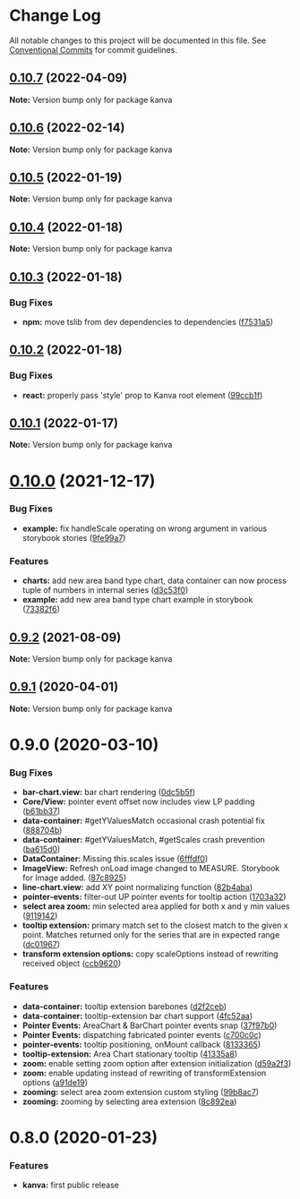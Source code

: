 # Change Log

All notable changes to this project will be documented in this file.
See [Conventional Commits](https://conventionalcommits.org) for commit guidelines.

## [0.10.7](https://github.com/sonnen/kanva/compare/v0.10.6...v0.10.7) (2022-04-09)

**Note:** Version bump only for package kanva





## [0.10.6](https://github.com/sonnen/kanva/compare/v0.10.5...v0.10.6) (2022-02-14)

**Note:** Version bump only for package kanva





## [0.10.5](https://github.com/sonnen/kanva/compare/v0.10.4...v0.10.5) (2022-01-19)

**Note:** Version bump only for package kanva





## [0.10.4](https://github.com/sonnen/kanva/compare/v0.10.3...v0.10.4) (2022-01-18)

**Note:** Version bump only for package kanva





## [0.10.3](https://github.com/sonnen/kanva/compare/v0.10.2...v0.10.3) (2022-01-18)


### Bug Fixes

* **npm:** move tslib from dev dependencies to dependencies ([f7531a5](https://github.com/sonnen/kanva/commit/f7531a57ca0b5777549ba39d3a34c0a8fc112458))





## [0.10.2](https://github.com/sonnen/kanva/compare/v0.10.1...v0.10.2) (2022-01-18)


### Bug Fixes

* **react:** properly pass 'style' prop to Kanva root element ([99ccb1f](https://github.com/sonnen/kanva/commit/99ccb1fe7e17ba4faf2fa321d27ca6f17b9f2b97))





## [0.10.1](https://github.com/sonnen/kanva/compare/v0.10.0...v0.10.1) (2022-01-17)

**Note:** Version bump only for package kanva





# [0.10.0](https://github.com/sonnen/kanva/compare/v0.9.2...v0.10.0) (2021-12-17)


### Bug Fixes

* **example:** fix handleScale operating on wrong argument in various storybook stories ([9fe99a7](https://github.com/sonnen/kanva/commit/9fe99a749d6780086e771fd66ddbfff7a1624f0b))


### Features

* **charts:** add new area band type chart, data container can now process tuple of numbers in internal series ([d3c53f0](https://github.com/sonnen/kanva/commit/d3c53f0edd44effb0d8d03b312eacb2b2dab6d06))
* **example:** add new area band type chart example in storybook ([73382f6](https://github.com/sonnen/kanva/commit/73382f6ebab3759c21f0931514ceebdf05ff3272))





## [0.9.2](https://github.com/sonnen/kanva/compare/v0.9.1...v0.9.2) (2021-08-09)

**Note:** Version bump only for package kanva





## [0.9.1](https://github.com/sonnen/kanva/compare/v0.9.0...v0.9.1) (2020-04-01)

**Note:** Version bump only for package kanva





# 0.9.0 (2020-03-10)


### Bug Fixes

* **bar-chart.view:** bar chart rendering ([0dc5b5f](https://github.com/sonnen/kanva/commit/0dc5b5f))
* **Core/View:** pointer event offset now includes view LP padding ([b61bb37](https://github.com/sonnen/kanva/commit/b61bb37))
* **data-container:** #getYValuesMatch occasional crash potential fix ([888704b](https://github.com/sonnen/kanva/commit/888704b))
* **data-container:** #getYValuesMatch, #getScales crash prevention ([ba615d0](https://github.com/sonnen/kanva/commit/ba615d0))
* **DataContainer:** Missing this.scales issue ([6fffdf0](https://github.com/sonnen/kanva/commit/6fffdf0))
* **ImageView:** Refresh onLoad image changed to MEASURE. Storybook for Image added. ([87c8925](https://github.com/sonnen/kanva/commit/87c8925))
* **line-chart.view:** add XY point normalizing function ([82b4aba](https://github.com/sonnen/kanva/commit/82b4aba))
* **pointer-events:** filter-out UP pointer events for tooltip action ([1703a32](https://github.com/sonnen/kanva/commit/1703a32))
* **select area zoom:** min selected area applied for both x and y min values ([9119142](https://github.com/sonnen/kanva/commit/9119142))
* **tooltip extension:** primary match set to the closest match to the given x point. Matches returned only for the series that are in expected range ([dc01967](https://github.com/sonnen/kanva/commit/dc01967))
* **transform extension options:** copy scaleOptions instead of rewriting received object ([ccb9620](https://github.com/sonnen/kanva/commit/ccb9620))


### Features

* **data-container:** tooltip extension barebones ([d2f2ceb](https://github.com/sonnen/kanva/commit/d2f2ceb))
* **data-container:** tooltip-extension bar chart support ([4fc52aa](https://github.com/sonnen/kanva/commit/4fc52aa))
* **Pointer Events:** AreaChart & BarChart pointer events snap ([37f97b0](https://github.com/sonnen/kanva/commit/37f97b0))
* **Pointer Events:** dispatching fabricated pointer events ([c700c0c](https://github.com/sonnen/kanva/commit/c700c0c))
* **pointer-events:** tooltip positioning, onMount callback ([8133365](https://github.com/sonnen/kanva/commit/8133365))
* **tooltip-extension:** Area Chart stationary tooltip ([41335a8](https://github.com/sonnen/kanva/commit/41335a8))
* **zoom:** enable setting zoom option after extension initialization ([d59a2f3](https://github.com/sonnen/kanva/commit/d59a2f3))
* **zoom:** enable updating instead of rewriting of transformExtension options ([a91de19](https://github.com/sonnen/kanva/commit/a91de19))
* **zooming:** select area zoom extension custom styling ([99b8ac7](https://github.com/sonnen/kanva/commit/99b8ac7))
* **zooming:** zooming by selecting area extension ([8c892ea](https://github.com/sonnen/kanva/commit/8c892ea))





# 0.8.0 (2020-01-23)

### Features

* **kanva:** first public release
